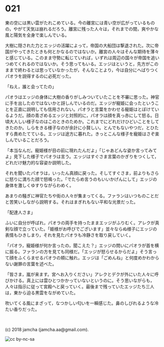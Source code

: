 # 021

東の空には黒い雲がたれこめている。今の離宮には青い空が広がっているものの，やがて天気は崩れるだろう。離宮に残った人々は，それまでの間，爽やかな風と陽気を全身で楽しんでいる。  

大樹に隠された力とエッジの活躍によって，帝国の大船団は撃退された。次に帝国がやってきたときも何とかなるのではないか。離宮の人々はそんな期待を薄々と感じている。このまま守勢に転じていれば，いずれは周辺の国々が帝国を追いつめてくれるのではないか。そう思ってもいる。エッジはというと，先方がこのままで終わるとは思っていなかったが，そんなことより，今は自分にへばりつくパオラを説得するのに必死だった。  

「ねえ，誰と会ってたの」  

パオラはエッジの身体に大樹の香りがしみついていたことを不審に思った。神官に手を出したのではないかと訝しんでいるのだ。エッジが寵姫に会ったということを正直に説明しても信用されない。パオラと言葉をかわせる寵姫はとぼけているようだ。顔の青ざめるエッジと対照的に，パオラは顔を真っ赤にして怒る。日頃大人しい様子なのはこのときのためか。これまでにどれだけひどいことをしてきたのか。しらをきる様子なのが余計に小賢しい。とんでもないやつだ，とひたすら責めたてている。エッジは途方に暮れた。きっとこんな様子を寵姫はさぞ楽しんでいることだろう。  

「本当なんだ。寵姫様が目の前に現れたんだよ」「じゃあどんな姿か言ってみてよ」見下した様子でパオラは言う。エッジはすぐさま言葉のかぎりをつくして，どれだけ魅力的な容姿か説明した。  

それを聞いたパオラは，いったん真顔に戻った。そしてすぐさま，前よりもさらに怒りに満ちた顔で怒鳴った。「でたらめ言うのもいいかげんにして」エッジの身体を激しくゆすりながらわめく。  

あまりの騒ぎに神官たちや街の人々が集まってくる。ファランはいつものことだと苦笑いしながら説明する。それはまぎれもない平和な光景だった。  

「配達人さま」  

ふいに自分が呼ばれ，パオラの両手を持ったままエッジがふりむく。アレクが真剣な顔で立っていた。「姫様がお呼びでございます」並々ならぬ様子にエッジの表情もひきしまり，それを見たパオラも冷静さを取り戻していく。  

「パオラ，寵姫様が何か言ったの，聞こえた？」エッジの問いにパオラが首を横に振る。ファランの方を見ても同様だ。「エッジが怒らせるからだよ」そう言って顔をふくらませるパオラの頬に触れ，エッジは「ごめんね」と何度めかわからない謝罪の言葉を述べた。  

「皆さま，嵐が来ます。宮へお入りください」アレクとデクが外にいた人々に呼びかける。真上には雲ひとつかかっていないというのに。そう思いながらも，人々は指示に従って宮殿へと戻っていく。最後まで残っていたエッジたち三人は，東から迫る黒雲をながめていた。  

吹いてくる風にまざって，なつかしい匂いを一瞬感じた。鼻のしびれるような冷たい香りだった。  

<br>  
<br>  
(c) 2018 jamcha (jamcha.aa@gmail.com).  

![cc by-nc-sa](http://i.creativecommons.org/l/by-nc-sa/4.0/88x31.png)